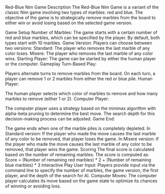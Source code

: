 Red-Blue Nim Game Description
The Red-Blue Nim Game is a variant of the classic Nim game involving two types of marbles: red and blue. The objective of the game is to strategically remove marbles from the board to either win or avoid losing based on the selected game version.

Game Setup
Number of Marbles: The game starts with a certain number of red and blue marbles, which can be specified by the player. By default, both types start with 10 marbles.
Game Version: Players can choose between two versions:
Standard: The player who removes the last marble of any color loses.
Misere: The player who removes the last marble of any color wins.
Starting Player: The game can be started by either the human player or the computer.
Gameplay
Turn-Based Play:

Players alternate turns to remove marbles from the board.
On each turn, a player can remove 1 or 2 marbles from either the red or blue pile.
Human Player:

The human player selects which color of marbles to remove and how many marbles to remove (either 1 or 2).
Computer Player:

The computer player uses a strategy based on the minimax algorithm with alpha-beta pruning to determine the best move. The search depth for this decision-making process can be adjusted.
Game End:

The game ends when one of the marble piles is completely depleted.
In Standard version: If the player who made the move causes the last marble of any color to be removed, that player loses the game.
In Misere version: If the player who made the move causes the last marble of any color to be removed, that player wins the game.
Scoring
The final score is calculated based on the number of remaining marbles. The score is computed as:
Score = (Number of remaining red marbles) * 2 + (Number of remaining blue marbles) * 3
Interactive Play
User Input: Players provide input via the command line to specify the number of marbles, the game version, the first player, and the depth of the search for AI.
Computer Moves: The computer player calculates its move based on the game state to optimize its chances of winning or avoiding loss.
